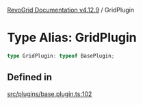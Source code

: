 [RevoGrid Documentation v4.12.9](README.md) / GridPlugin

# Type Alias: GridPlugin

```ts
type GridPlugin: typeof BasePlugin;
```

## Defined in

[src/plugins/base.plugin.ts:102](https://github.com/revolist/revogrid/blob/5b626b1ece93ea60f82047d059b8a2635455feb4/src/plugins/base.plugin.ts#L102)
